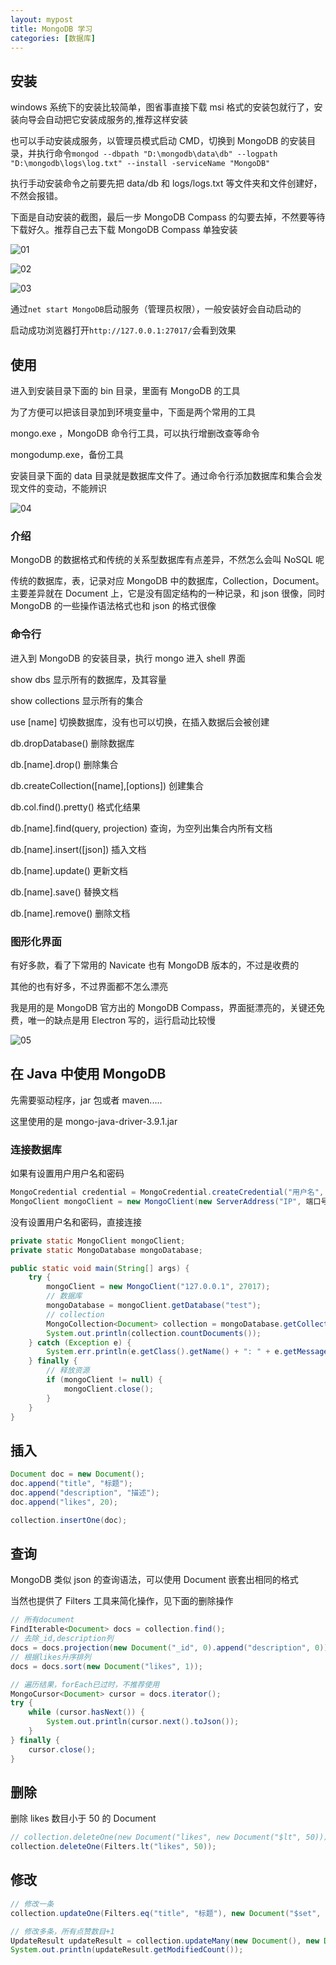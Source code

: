 ```yaml
---
layout: mypost
title: MongoDB 学习
categories: [数据库]
---
```


## 安装

windows 系统下的安装比较简单，图省事直接下载 msi 格式的安装包就行了，安装向导会自动把它安装成服务的,推荐这样安装

也可以手动安装成服务，以管理员模式启动 CMD，切换到 MongoDB 的安装目录，并执行命令`mongod --dbpath "D:\mongodb\data\db" --logpath "D:\mongodb\logs\log.txt" --install -serviceName "MongoDB"`

执行手动安装命令之前要先把 data/db 和 logs/logs.txt 等文件夹和文件创建好，不然会报错。

下面是自动安装的截图，最后一步 MongoDB Compass 的勾要去掉，不然要等待下载好久。推荐自己去下载 MongoDB Compass 单独安装

![01](m-01.png)

![02](m-02.png)

![03](m-03.png)

通过`net start MongoDB`启动服务（管理员权限），一般安装好会自动启动的

启动成功浏览器打开`http://127.0.0.1:27017/`会看到效果

## 使用

进入到安装目录下面的 bin 目录，里面有 MongoDB 的工具

为了方便可以把该目录加到环境变量中，下面是两个常用的工具

mongo.exe ，MongoDB 命令行工具，可以执行增删改查等命令

mongodump.exe，备份工具

安装目录下面的 data 目录就是数据库文件了。通过命令行添加数据库和集合会发现文件的变动，不能辨识

![04](m-04.png)

### 介绍

MongoDB 的数据格式和传统的关系型数据库有点差异，不然怎么会叫 NoSQL 呢

传统的数据库，表，记录对应 MongoDB 中的数据库，Collection，Document。主要差异就在 Document 上，它是没有固定结构的一种记录，和 json 很像，同时 MongoDB 的一些操作语法格式也和 json 的格式很像

### 命令行

进入到 MongoDB 的安装目录，执行 mongo 进入 shell 界面

show dbs 显示所有的数据库，及其容量

show collections 显示所有的集合

use [name] 切换数据库，没有也可以切换，在插入数据后会被创建

db.dropDatabase() 删除数据库

db.[name].drop() 删除集合

db.createCollection([name],[options]) 创建集合

db.col.find().pretty() 格式化结果

db.[name].find(query, projection) 查询，为空列出集合内所有文档

db.[name].insert([json]) 插入文档

db.[name].update() 更新文档

db.[name].save() 替换文档

db.[name].remove() 删除文档

### 图形化界面

有好多款，看了下常用的 Navicate 也有 MongoDB 版本的，不过是收费的

其他的也有好多，不过界面都不怎么漂亮

我是用的是 MongoDB 官方出的 MongoDB Compass，界面挺漂亮的，关键还免费，唯一的缺点是用 Electron 写的，运行启动比较慢

![05](m-05.png)

## 在 Java 中使用 MongoDB

先需要驱动程序，jar 包或者 maven.....

这里使用的是 mongo-java-driver-3.9.1.jar

### 连接数据库

如果有设置用户用户名和密码

```java
MongoCredential credential = MongoCredential.createCredential("用户名", "数据库名称", "密码".toCharArray());
MongoClient mongoClient = new MongoClient(new ServerAddress("IP", 端口号), Arrays.asList(credential));
```

没有设置用户名和密码，直接连接

```java
private static MongoClient mongoClient;
private static MongoDatabase mongoDatabase;

public static void main(String[] args) {
    try {
        mongoClient = new MongoClient("127.0.0.1", 27017);
        // 数据库
        mongoDatabase = mongoClient.getDatabase("test");
        // collection
        MongoCollection<Document> collection = mongoDatabase.getCollection("col");
        System.out.println(collection.countDocuments());
    } catch (Exception e) {
        System.err.println(e.getClass().getName() + ": " + e.getMessage());
    } finally {
        // 释放资源
        if (mongoClient != null) {
            mongoClient.close();
        }
    }
}
```

## 插入

```java
Document doc = new Document();
doc.append("title", "标题");
doc.append("description", "描述");
doc.append("likes", 20);

collection.insertOne(doc);
```

## 查询

MongoDB 类似 json 的查询语法，可以使用 Document 嵌套出相同的格式

当然也提供了 Filters 工具来简化操作，见下面的删除操作

```java
// 所有document
FindIterable<Document> docs = collection.find();
// 去除_id,description列
docs = docs.projection(new Document("_id", 0).append("description", 0));
// 根据likes升序排列
docs = docs.sort(new Document("likes", 1));

// 遍历结果，forEach已过时，不推荐使用
MongoCursor<Document> cursor = docs.iterator();
try {
    while (cursor.hasNext()) {
        System.out.println(cursor.next().toJson());
    }
} finally {
    cursor.close();
}
```

## 删除

删除 likes 数目小于 50 的 Document

```java
// collection.deleteOne(new Document("likes", new Document("$lt", 50)));
collection.deleteOne(Filters.lt("likes", 50));
```

## 修改

```java
// 修改一条
collection.updateOne(Filters.eq("title", "标题"), new Document("$set", new Document("title", "新标题")));

// 修改多条，所有点赞数目+1
UpdateResult updateResult = collection.updateMany(new Document(), new Document("$inc", new Document("likes", 1)));
System.out.println(updateResult.getModifiedCount());

```

